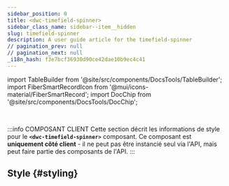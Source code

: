 ```yaml
---
sidebar_position: 0
title: <dwc-timefield-spinner>
sidebar_class_name: sidebar--item__hidden
slug: timefield-spinner
description: A user guide article for the timefield-spinner
// pagination_prev: null
// pagination_next: null
_i18n_hash: f3e7bcf36930d90ce42dae10b9ec4c41
---
```

import TableBuilder from '@site/src/components/DocsTools/TableBuilder';
import FiberSmartRecordIcon from '@mui/icons-material/FiberSmartRecord';
import DocChip from '@site/src/components/DocsTools/DocChip';

<DocChip chip='shadow' />

<br />

:::info COMPOSANT CLIENT
Cette section décrit les informations de style pour le **`<dwc-timefield-spinner>`** composant. Ce composant est **uniquement côté client** - il ne peut pas être instancié seul via l'API, mais peut faire partie des composants de l'API.
:::

## Style {#styling}

<TableBuilder name="dwc-timefield-spinner" clientComponent />
